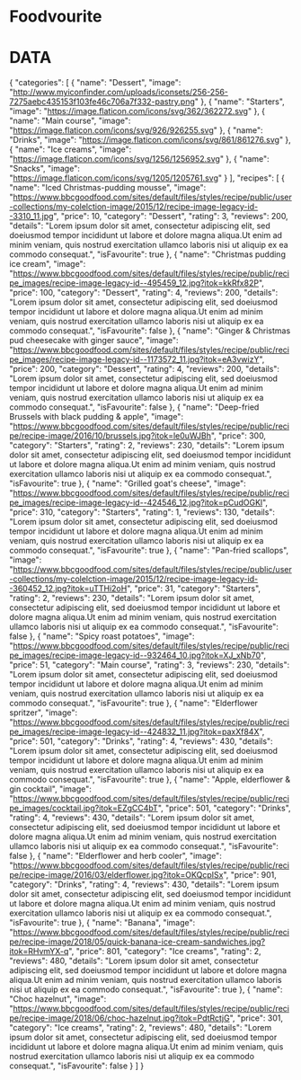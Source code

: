 # Foodvourite

# DATA
{
  "categories": [
    {
      "name": "Dessert",
      "image": "http://www.myiconfinder.com/uploads/iconsets/256-256-7275aebc435153f103fe46c706a7f332-pastry.png"
    },
    {
      "name": "Starters",
      "image": "https://image.flaticon.com/icons/svg/362/362272.svg"
    },
    {
      "name": "Main course",
      "image": "https://image.flaticon.com/icons/svg/926/926255.svg"
    },
    {
      "name": "Drinks",
      "image": "https://image.flaticon.com/icons/svg/861/861276.svg"
    },
    {
      "name": "Ice creams",
      "image": "https://image.flaticon.com/icons/svg/1256/1256952.svg"
    },
    {
      "name": "Snacks",
      "image": "https://image.flaticon.com/icons/svg/1205/1205761.svg"
    }
  ],
  "recipes": [
    {
      "name": "Iced Christmas-pudding mousse",
      "image": "https://www.bbcgoodfood.com/sites/default/files/styles/recipe/public/user-collections/my-colelction-image/2015/12/recipe-image-legacy-id--3310_11.jpg",
      "price": 10,
      "category": "Dessert",
      "rating": 3,
      "reviews": 200,
      "details": "Lorem ipsum dolor sit amet, consectetur adipiscing elit, sed doeiusmod tempor incididunt ut labore et dolore magna aliqua.Ut enim ad minim veniam, quis nostrud exercitation ullamco laboris nisi ut aliquip ex ea commodo consequat.",
      "isFavourite": true
    },
    {
      "name": "Christmas pudding ice cream",
      "image": "https://www.bbcgoodfood.com/sites/default/files/styles/recipe/public/recipe_images/recipe-image-legacy-id--495459_12.jpg?itok=kkRfx82P",
      "price": 100,
      "category": "Dessert",
      "rating": 4,
      "reviews": 200,
      "details": "Lorem ipsum dolor sit amet, consectetur adipiscing elit, sed doeiusmod tempor incididunt ut labore et dolore magna aliqua.Ut enim ad minim veniam, quis nostrud exercitation ullamco laboris nisi ut aliquip ex ea commodo consequat.",
      "isFavourite": false
    },
    {
      "name": "Ginger & Christmas pud cheesecake with ginger sauce",
      "image": "https://www.bbcgoodfood.com/sites/default/files/styles/recipe/public/recipe_images/recipe-image-legacy-id--1173572_11.jpg?itok=eA3vwizY",
      "price": 200,
      "category": "Dessert",
      "rating": 4,
      "reviews": 200,
      "details": "Lorem ipsum dolor sit amet, consectetur adipiscing elit, sed doeiusmod tempor incididunt ut labore et dolore magna aliqua.Ut enim ad minim veniam, quis nostrud exercitation ullamco laboris nisi ut aliquip ex ea commodo consequat.",
      "isFavourite": false
    },
    {
      "name": "Deep-fried Brussels with black pudding & apple",
      "image": "https://www.bbcgoodfood.com/sites/default/files/styles/recipe/public/recipe/recipe-image/2016/10/brussels.jpg?itok=le0uWJBh",
      "price": 300,
      "category": "Starters",
      "rating": 2,
      "reviews": 230,
      "details": "Lorem ipsum dolor sit amet, consectetur adipiscing elit, sed doeiusmod tempor incididunt ut labore et dolore magna aliqua.Ut enim ad minim veniam, quis nostrud exercitation ullamco laboris nisi ut aliquip ex ea commodo consequat.",
      "isFavourite": true
    },
    {
      "name": "Grilled goat's cheese",
      "image": "https://www.bbcgoodfood.com/sites/default/files/styles/recipe/public/recipe_images/recipe-image-legacy-id--424546_12.jpg?itok=pCudOGKl",
      "price": 310,
      "category": "Starters",
      "rating": 1,
      "reviews": 130,
      "details": "Lorem ipsum dolor sit amet, consectetur adipiscing elit, sed doeiusmod tempor incididunt ut labore et dolore magna aliqua.Ut enim ad minim veniam, quis nostrud exercitation ullamco laboris nisi ut aliquip ex ea commodo consequat.",
      "isFavourite": true
    },
    {
      "name": "Pan-fried scallops",
      "image": "https://www.bbcgoodfood.com/sites/default/files/styles/recipe/public/user-collections/my-colelction-image/2015/12/recipe-image-legacy-id--360452_12.jpg?itok=uTTHi2oH",
      "price": 31,
      "category": "Starters",
      "rating": 2,
      "reviews": 230,
      "details": "Lorem ipsum dolor sit amet, consectetur adipiscing elit, sed doeiusmod tempor incididunt ut labore et dolore magna aliqua.Ut enim ad minim veniam, quis nostrud exercitation ullamco laboris nisi ut aliquip ex ea commodo consequat.",
      "isFavourite": false
    },
    {
      "name": "Spicy roast potatoes",
      "image": "https://www.bbcgoodfood.com/sites/default/files/styles/recipe/public/recipe_images/recipe-image-legacy-id--932464_10.jpg?itok=XJ_xNb70",
      "price": 51,
      "category": "Main course",
      "rating": 3,
      "reviews": 230,
      "details": "Lorem ipsum dolor sit amet, consectetur adipiscing elit, sed doeiusmod tempor incididunt ut labore et dolore magna aliqua.Ut enim ad minim veniam, quis nostrud exercitation ullamco laboris nisi ut aliquip ex ea commodo consequat.",
      "isFavourite": true
    },
    {
      "name": "Elderflower spritzer",
      "image": "https://www.bbcgoodfood.com/sites/default/files/styles/recipe/public/recipe_images/recipe-image-legacy-id--424832_11.jpg?itok=paxXf84X",
      "price": 501,
      "category": "Drinks",
      "rating": 4,
      "reviews": 430,
      "details": "Lorem ipsum dolor sit amet, consectetur adipiscing elit, sed doeiusmod tempor incididunt ut labore et dolore magna aliqua.Ut enim ad minim veniam, quis nostrud exercitation ullamco laboris nisi ut aliquip ex ea commodo consequat.",
      "isFavourite": true
    },
    {
      "name": "Apple, elderflower & gin cocktail",
      "image": "https://www.bbcgoodfood.com/sites/default/files/styles/recipe/public/recipe_images/cocktail.jpg?itok=EZgCC4bT",
      "price": 501,
      "category": "Drinks",
      "rating": 4,
      "reviews": 430,
      "details": "Lorem ipsum dolor sit amet, consectetur adipiscing elit, sed doeiusmod tempor incididunt ut labore et dolore magna aliqua.Ut enim ad minim veniam, quis nostrud exercitation ullamco laboris nisi ut aliquip ex ea commodo consequat.",
      "isFavourite": false
    },
    {
      "name": "Elderflower and herb cooler",
      "image": "https://www.bbcgoodfood.com/sites/default/files/styles/recipe/public/recipe/recipe-image/2016/03/elderflower.jpg?itok=OKQcpISx",
      "price": 901,
      "category": "Drinks",
      "rating": 4,
      "reviews": 430,
      "details": "Lorem ipsum dolor sit amet, consectetur adipiscing elit, sed doeiusmod tempor incididunt ut labore et dolore magna aliqua.Ut enim ad minim veniam, quis nostrud exercitation ullamco laboris nisi ut aliquip ex ea commodo consequat.",
      "isFavourite": true
    },
    {
      "name": "Banana",
      "image": "https://www.bbcgoodfood.com/sites/default/files/styles/recipe/public/recipe/recipe-image/2018/05/quick-banana-ice-cream-sandwiches.jpg?itok=RHvmYX-q",
      "price": 801,
      "category": "Ice creams",
      "rating": 2,
      "reviews": 480,
      "details": "Lorem ipsum dolor sit amet, consectetur adipiscing elit, sed doeiusmod tempor incididunt ut labore et dolore magna aliqua.Ut enim ad minim veniam, quis nostrud exercitation ullamco laboris nisi ut aliquip ex ea commodo consequat.",
      "isFavourite": true
    },
    {
      "name": "Choc hazelnut",
      "image": "https://www.bbcgoodfood.com/sites/default/files/styles/recipe/public/recipe/recipe-image/2018/06/choc-hazelnut.jpg?itok=PdtRctjG",
      "price": 301,
      "category": "Ice creams",
      "rating": 2,
      "reviews": 480,
      "details": "Lorem ipsum dolor sit amet, consectetur adipiscing elit, sed doeiusmod tempor incididunt ut labore et dolore magna aliqua.Ut enim ad minim veniam, quis nostrud exercitation ullamco laboris nisi ut aliquip ex ea commodo consequat.",
      "isFavourite": false
    }
  ]
}
